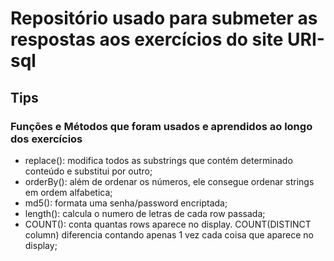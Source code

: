 # Repositório usado para submeter as respostas aos exercícios do site URI-sql

## Tips

### Funções e Métodos que foram usados e aprendidos ao longo dos exercícios

- replace(): modifica todos as substrings que contém determinado conteúdo e substitui por outro;
- orderBy(): além de ordenar os números, ele consegue ordenar strings em ordem alfabetica;
- md5(): formata uma senha/password encriptada;
- length(): calcula o numero de letras de cada row passada;
- COUNT(): conta quantas rows aparece no display. COUNT(DISTINCT column) diferencia contando apenas 1 vez cada coisa que aparece no display;




